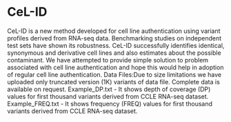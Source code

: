 # CeL-ID
CeL-ID is a new method developed for cell line authentication using variant profiles derived from RNA-seq data. Benchmarking studies on independent test sets have shown its robustness. CeL-ID successfully identifies identical, synonymous and derivative cell lines and also estimates about the possible contaminant. We have attempted to provide simple solution to problem associated with cell line authentication and hope this would help in adoption of regular cell line authentication.
Data Files:Due to size limitations we have uploaded only truncated version (1K) variants of data file. Complete data is available on request.
Example_DP.txt - It shows depth of coverage (DP) values for first thousand variants derived from CCLE RNA-seq dataset.
Example_FREQ.txt - It shows frequency (FREQ) values for first thousand variants derived from CCLE RNA-seq dataset.
